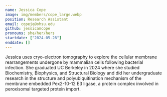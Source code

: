 ```yaml
---
name: Jessica Cope
image: img/members/cope_large.webp
position: Research Assistant
email: copeje@ohsu.edu
github: jessicamcope
pronouns: she/her/hers
startdate: ["2024-05-28"]
enddate: []
---
```

Jessica uses cryo-electron tomography to explore the cellular membrane rearrangements undergone by mammalian cells following bacterial infection. She graduated UC Berkeley in 2024 where she studied Biochemistry, Biophysics, and Structural Biology and did her undergraduate research in the structure and polyubiquitination mechanism of the membrane embedded Pex2-10-12 E3 ligase, a protein complex involved in peroxisomal targeted protein import.
